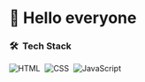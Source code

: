 # 👋 Hello everyone 

### 🛠 &nbsp;Tech Stack

![HTML](https://img.shields.io/badge/-HTML-161616?style=flat-square&logo=HTML5)&nbsp;
![CSS](https://img.shields.io/badge/-CSS-161616?style=flat-square&logo=CSS3&logoColor=1572B6)&nbsp;
![JavaScript](https://img.shields.io/badge/-JavaScript-161616?style=flat-square&logo=javascript)&nbsp;
